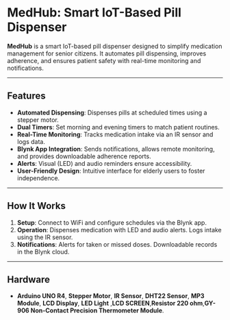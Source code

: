 # **MedHub: Smart IoT-Based Pill Dispenser**

**MedHub** is a smart IoT-based pill dispenser designed to simplify medication management for senior citizens. It automates pill dispensing, improves adherence, and ensures patient safety with real-time monitoring and notifications.

---

## **Features**
- **Automated Dispensing**: Dispenses pills at scheduled times using a stepper motor.
- **Dual Timers**: Set morning and evening timers to match patient routines.
- **Real-Time Monitoring**: Tracks medication intake via an IR sensor and logs data.
- **Blynk App Integration**: Sends notifications, allows remote monitoring, and provides downloadable adherence reports.
- **Alerts**: Visual (LED) and audio reminders ensure accessibility.
- **User-Friendly Design**: Intuitive interface for elderly users to foster independence.

---

## **How It Works**
1. **Setup**: Connect to WiFi and configure schedules via the Blynk app.
2. **Operation**: Dispenses medication with LED and audio alerts. Logs intake using the IR sensor.
3. **Notifications**: Alerts for taken or missed doses. Downloadable records in the Blynk cloud.

---

## **Hardware**
- **Arduino UNO R4**, **Stepper Motor**, **IR Sensor**, **DHT22 Sensor**, **MP3 Module**, **LCD Display**, **LED Light** ,**LCD SCREEN**,**Resistor 220 ohm**,**GY-906 Non-Contact Precision Thermometer Module**.

